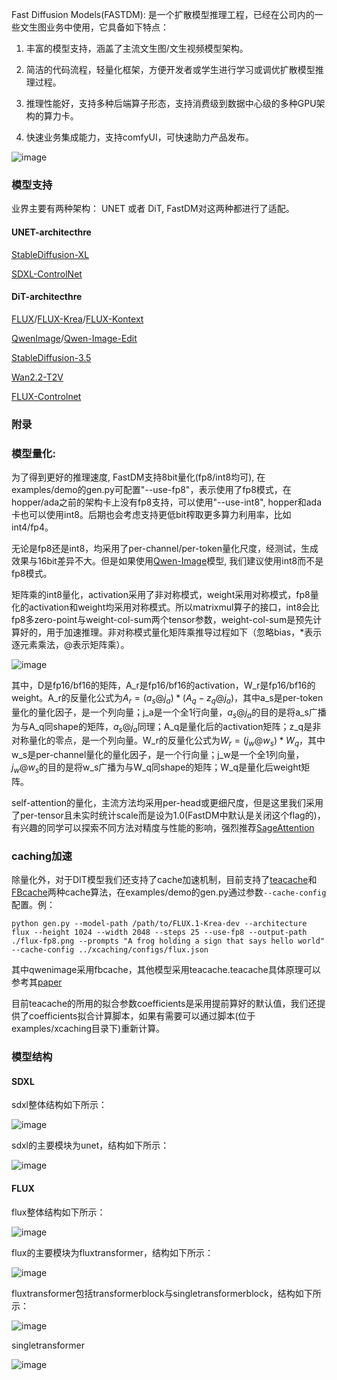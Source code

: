 Fast Diffusion Models(FASTDM): 是一个扩散模型推理工程，已经在公司内的一些文生图业务中使用，它具备如下特点：

1. 丰富的模型支持，涵盖了主流文生图/文生视频模型架构。

2. 简洁的代码流程，轻量化框架，方便开发者或学生进行学习或调优扩散模型推理过程。

3. 推理性能好，支持多种后端算子形态，支持消费级到数据中心级的多种GPU架构的算力卡。

4. 快速业务集成能力，支持comfyUI，可快速助力产品发布。

![image](../assets/architecture.PNG)

### 模型支持
业界主要有两种架构： UNET 或者 DiT, FastDM对这两种都进行了适配。
#### UNET-architecthre
[StableDiffusion-XL](https://huggingface.co/stabilityai/stable-diffusion-xl-base-1.0)

[SDXL-ControlNet](https://huggingface.co/collections/diffusers/sdxl-controlnets-64f9c35846f3f06f5abe351f)
#### DiT-architecthre
[FLUX](https://huggingface.co/black-forest-labs/FLUX.1-dev)/[FLUX-Krea](https://huggingface.co/black-forest-labs/FLUX.1-Krea-dev)/[FLUX-Kontext](https://huggingface.co/black-forest-labs/FLUX.1-Kontext-dev)

[QwenImage](https://huggingface.co/Qwen/Qwen-Image)/[Qwen-Image-Edit](https://huggingface.co/Qwen/Qwen-Image-Edit)

[StableDiffusion-3.5](https://huggingface.co/stabilityai/stable-diffusion-3.5-medium)

[Wan2.2-T2V](https://huggingface.co/Wan-AI/Wan2.2-T2V-A14B-Diffusers)

[FLUX-Controlnet](https://huggingface.co/XLabs-AI/flux-controlnet-collections)

### 附录

### 模型量化:

为了得到更好的推理速度, FastDM支持8bit量化(fp8/int8均可), 在examples/demo的gen.py可配置"--use-fp8"，表示使用了fp8模式，在hopper/ada之前的架构卡上没有fp8支持，可以使用"--use-int8", hopper和ada卡也可以使用int8。后期也会考虑支持更低bit榨取更多算力利用率，比如int4/fp4。

无论是fp8还是int8，均采用了per-channel/per-token量化尺度，经测试，生成效果与16bit差异不大。但是如果使用[Qwen-Image](https://huggingface.co/Qwen/Qwen-Image)模型, 我们建议使用int8而不是fp8模式。

矩阵乘的int8量化，activation采用了非对称模式，weight采用对称模式，fp8量化的activation和weight均采用对称模式。所以matrixmul算子的接口，int8会比fp8多zero-point与weight-col-sum两个tensor参数，weight-col-sum是预先计算好的，用于加速推理。非对称模式量化矩阵乘推导过程如下（忽略bias，*表示逐元素乘法，@表示矩阵乘）。

![image](../assets/quant-formula.PNG)

其中，D是fp16/bf16的矩阵，A_r是fp16/bf16的activation，W_r是fp16/bf16的weight。A_r的反量化公式为$A_r = (a_s @ j_a) * (A_q - z_q @ j_a)$，其中a_s是per-token量化的量化因子，是一个列向量；j_a是一个全1行向量，$a_s @ j_a$的目的是将a_s广播为与A_q同shape的矩阵，$a_s @ j_a$同理；A_q是量化后的activation矩阵；z_q是非对称量化的零点，是一个列向量。W_r的反量化公式为$W_r = (j_w @ w_s) * W_q$，其中w_s是per-channel量化的量化因子，是一个行向量；j_w是一个全1列向量，$j_w @ w_s$的目的是将w_s广播为与W_q同shape的矩阵；W_q是量化后weight矩阵。

self-attention的量化，主流方法均采用per-head或更细尺度，但是这里我们采用了per-tensor且未实时统计scale而是设为1.0(FastDM中默认是关闭这个flag的)，有兴趣的同学可以探索不同方法对精度与性能的影响，强烈推荐[SageAttention](https://github.com/thu-ml/SageAttention)

### caching加速

除量化外，对于DIT模型我们还支持了cache加速机制，目前支持了[teacache](https://github.com/ali-vilab/TeaCache)和[FBcache](https://github.com/chengzeyi/ParaAttention?tab=readme-ov-file#first-block-cache-our-dynamic-caching)两种cache算法，在examples/demo的gen.py通过参数`--cache-config`配置。例：
```
python gen.py --model-path /path/to/FLUX.1-Krea-dev --architecture flux --height 1024 --width 2048 --steps 25 --use-fp8 --output-path ./flux-fp8.png --prompts "A frog holding a sign that says hello world" --cache-config ../xcaching/configs/flux.json
```

其中qwenimage采用fbcache，其他模型采用teacache.teacache具体原理可以参考其[paper](https://huggingface.co/papers/2411.19108)

目前teacache的所用的拟合参数coefficients是采用提前算好的默认值，我们还提供了coefficients拟合计算脚本，如果有需要可以通过脚本(位于examples/xcaching目录下)重新计算。

### 模型结构

#### SDXL

sdxl整体结构如下所示：

![image](../assets/sdxl-arch.PNG)

sdxl的主要模块为unet，结构如下所示：

![image](../assets/unet-block.png)

#### FLUX

flux整体结构如下所示：

![image](../assets/flux-arch1.png)

flux的主要模块为fluxtransformer，结构如下所示：

![image](../assets/flux-model-core.png)

fluxtransformer包括transformerblock与singletransformerblock，结构如下所示：

![image](../assets/flux-transformer-block.png)

singletransformer

![image](../assets/flux-single-transformer-block.png)